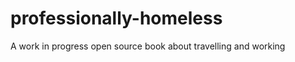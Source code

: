 professionally-homeless
=======================

A work in progress open source book about travelling and working
